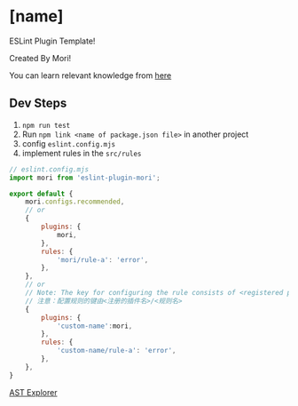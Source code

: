 # [name]

ESLint Plugin Template!

Created By Mori!

You can learn relevant knowledge from [here](https://github.com/Quramy/eslint-plugin-tutorial)

## Dev Steps

1. `npm run test`
2. Run `npm link <name of package.json file>` in another project
3. config `eslint.config.mjs`
4. implement rules in the `src/rules`

```js
// eslint.config.mjs
import mori from 'eslint-plugin-mori';

export default {
    mori.configs.recommended,
    // or 
    {
        plugins: {
            mori,
        },
        rules: {
            'mori/rule-a': 'error',
        },
    },
    // or
    // Note: The key for configuring the rule consists of <registered plugin name>/<rule name>
    // 注意：配置规则的键由<注册的插件名>/<规则名>
    {
        plugins: {
            'custom-name':mori,
        },
        rules: {
            'custom-name/rule-a': 'error',
        },
    },
}
```

[AST Explorer](https://astexplorer.net/)
